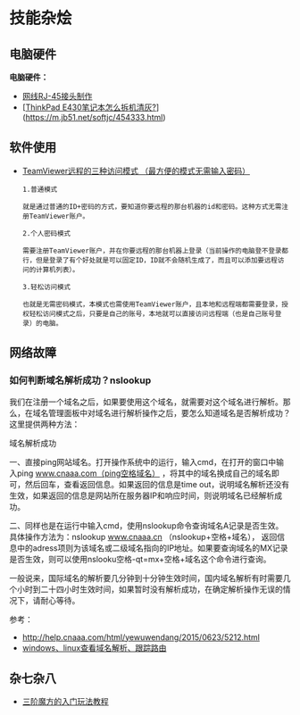 # 技能杂烩

## 电脑硬件

**电脑硬件：**

- [网线RJ-45接头制作](https://tieba.baidu.com/p/2126498185?red_tag=3255758856)
- [[ThinkPad E430笔记本怎么拆机清灰?](https://m.jb51.net/softjc/454333.html)](https://m.jb51.net/softjc/454333.html)



## 软件使用

- [TeamViewer远程的三种访问模式 （最方便的模式无需输入密码）](https://my.oschina.net/u/3477605/blog/1798601)

  ```
  1.普通模式
  
  就是通过普通的ID+密码的方式，要知道你要远程的那台机器的id和密码。这种方式无需注册TeamViewer账户。
  
  2.个人密码模式
  
  需要注册TeamViewer账户，并在你要远程的那台机器上登录（当前操作的电脑登不登录都行，但是登录了有个好处就是可以固定ID，ID就不会随机生成了，而且可以添加要远程访问的计算机列表）。
  
  3.轻松访问模式
  
  也就是无需密码模式，本模式也需使用TeamViewer账户，且本地和远程端都需要登录，授权轻松访问模式之后，只要是自己的账号，本地就可以直接访问远程端（也是自己账号登录）的电脑。
  ```



## 网络故障

### 如何判断域名解析成功？nslookup

我们在注册一个域名之后，如果要使用这个域名，就需要对这个域名进行解析。那么，在域名管理面板中对域名进行解析操作之后，要怎么知道域名是否解析成功？这里提供两种方法：

域名解析成功

一、直接ping网站域名。打开操作系统中的运行，输入cmd，在打开的窗口中输入ping www.cnaaa.com（ping空格域名） ，将其中的域名换成自己的域名即可，然后回车，查看返回信息。如果返回的信息是time out，说明域名解析还没有生效，如果返回的信息是网站所在服务器IP和响应时间，则说明域名已经解析成功。

二、同样也是在运行中输入cmd，使用nslookup命令查询域名A记录是否生效。具体操作方法为：nslookup www.cnaaa.cn （nslookup+空格+域名）， 返回信息中的adress项则为该域名或二级域名指向的IP地址。如果要查询域名的MX记录是否生效，则可以使用nslooku空格-qt=mx+空格+域名这个命令进行查询。

一般说来，国际域名的解析要几分钟到十分钟生效时间，国内域名解析有时需要几个小时到二十四小时生效时间，如果暂时没有解析成功，在确定解析操作无误的情况下，请耐心等待。

参考：

- <http://help.cnaaa.com/html/yewuwendang/2015/0623/5212.html>
- [windows、linux查看域名解析、跟踪路由](<https://blog.csdn.net/wangjun5159/article/details/54599759>)



## 杂七杂八

- [三阶魔方的入门玩法教程](<http://www.mf100.org/beginner.htm>)